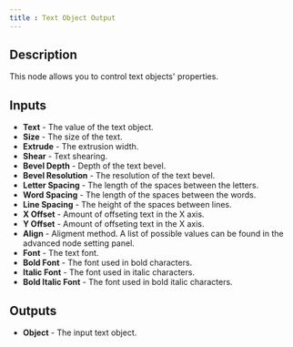 ```yaml
---
title : Text Object Output
---
```


## Description

This node allows you to control text objects' properties.

## Inputs

- **Text** - The value of the text object.
- **Size** - The size of the text.
- **Extrude** - The extrusion width.
- **Shear** - Text shearing.
- **Bevel Depth** - Depth of the text bevel.
- **Bevel Resolution** - The resolution of the text bevel.
- **Letter Spacing** - The length of the spaces between the letters.
- **Word Spacing** - The length of the spaces between the words.
- **Line Spacing** - The height of the spaces between lines.
- **X Offset** - Amount of offseting text in the X axis.
- **Y Offset** - Amount of offseting text in the X axis.
- **Align** - Aligment method. A list of possible values can be found
    in the advanced node setting panel.
- **Font** - The text font.
- **Bold Font** - The font used in bold characters.
- **Italic Font** - The font used in italic characters.
- **Bold Italic Font** - The font used in bold italic characters.

## Outputs

- **Object** - The input text object.
